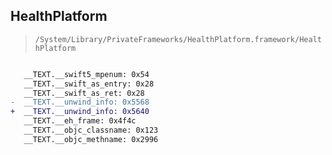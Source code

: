 ## HealthPlatform

> `/System/Library/PrivateFrameworks/HealthPlatform.framework/HealthPlatform`

```diff

   __TEXT.__swift5_mpenum: 0x54
   __TEXT.__swift_as_entry: 0x28
   __TEXT.__swift_as_ret: 0x28
-  __TEXT.__unwind_info: 0x5568
+  __TEXT.__unwind_info: 0x5640
   __TEXT.__eh_frame: 0x4f4c
   __TEXT.__objc_classname: 0x123
   __TEXT.__objc_methname: 0x2996

```
